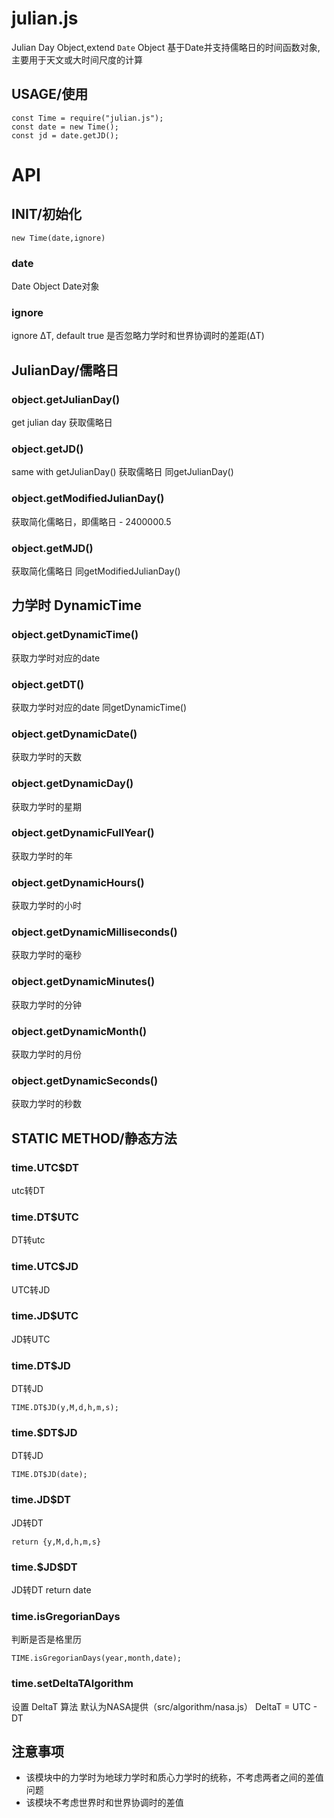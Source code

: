 <!--
 * @Description: 
 * @Version: 1.0.0
 * @Author: lax
 * @Date: 2022-01-14 00:39:40
 * @LastEditors: lax
 * @LastEditTime: 2023-02-02 19:48:38
 * @FilePath: \Julian.js\readme.md
-->

# julian.js
Julian Day Object,extend `Date` Object
基于Date并支持儒略日的时间函数对象,主要用于天文或大时间尺度的计算


## USAGE/使用
```
const Time = require("julian.js");
const date = new Time();
const jd = date.getJD();
```

# API
## INIT/初始化
```
new Time(date,ignore)
```
### date
Date Object
Date对象
### ignore
ignore ΔT, default true
是否忽略力学时和世界协调时的差距(ΔT)

## JulianDay/儒略日
### object.getJulianDay()
get julian day
获取儒略日
### object.getJD()
same with getJulianDay()
获取儒略日 同getJulianDay()

### object.getModifiedJulianDay()
获取简化儒略日，即儒略日 - 2400000.5

### object.getMJD()
获取简化儒略日 同getModifiedJulianDay()

## 力学时 DynamicTime

### object.getDynamicTime()
获取力学时对应的date

### object.getDT()
获取力学时对应的date 同getDynamicTime()

### object.getDynamicDate()
获取力学时的天数
### object.getDynamicDay()
获取力学时的星期
### object.getDynamicFullYear()
获取力学时的年
### object.getDynamicHours()
获取力学时的小时
### object.getDynamicMilliseconds()
获取力学时的毫秒
### object.getDynamicMinutes()
获取力学时的分钟
### object.getDynamicMonth()
获取力学时的月份
### object.getDynamicSeconds()
获取力学时的秒数

## STATIC METHOD/静态方法
### time.UTC$DT
utc转DT

### time.DT$UTC
DT转utc

### time.UTC$JD
UTC转JD
### time.JD$UTC
JD转UTC
### time.DT$JD
DT转JD 
```
TIME.DT$JD(y,M,d,h,m,s);
```

### time.\$DT$JD
DT转JD
```
TIME.DT$JD(date);
```

### time.JD$DT
JD转DT
```
return {y,M,d,h,m,s}
```
### time.\$JD$DT
JD转DT
return date

### time.isGregorianDays
判断是否是格里历
```
TIME.isGregorianDays(year,month,date);
```

### time.setDeltaTAlgorithm
设置 DeltaT 算法 默认为NASA提供（src/algorithm/nasa.js）
DeltaT = UTC - DT
## 注意事项

* 该模块中的力学时为地球力学时和质心力学时的统称，不考虑两者之间的差值问题
* 该模块不考虑世界时和世界协调时的差值
